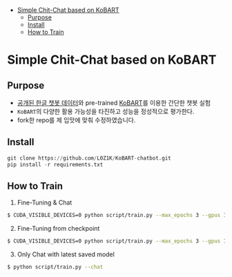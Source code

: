 - [Simple Chit-Chat based on KoBART](#simple-chit-chat-based-on-kobart)
  - [Purpose](#purpose)
  - [Install](#install)
  - [How to Train](#how-to-train)

# Simple Chit-Chat based on KoBART 


## Purpose

- [공개된 한글 챗봇 데이터](https://github.com/songys/Chatbot_data)와 pre-trained [KoBART](https://github.com/SKT-AI/KoBART)를 이용한 간단한 챗봇 실험
- `KoBART`의 다양한 활용 가능성을 타진하고 성능을 정성적으로 평가한다.
- fork한 repo를 제 입맛에 맞춰 수정하였습니다.

## Install

```python
git clone https://github.com/L0Z1K/KoBART-chatbot.git
pip install -r requirements.txt
```

## How to Train

1. Fine-Tuning & Chat

```bash
$ CUDA_VISIBLE_DEVICES=0 python script/train.py --max_epochs 3 --gpus 1 --train --chat --train_file /path/to/your/file
```

2. Fine-Tuning from checkpoint

```bash
$ CUDA_VISIBLE_DEVICES=0 python script/train.py --max_epochs 3 --gpus 1 --train --load-ckpt --chat --train_file /path/to/your/file
```

3. Only Chat with latest saved model

```bash
$ python script/train.py --chat
```
